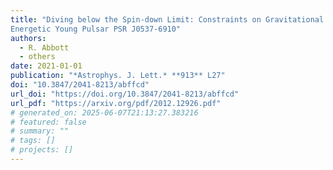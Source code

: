```yaml
---
title: "Diving below the Spin-down Limit: Constraints on Gravitational Waves from the
Energetic Young Pulsar PSR J0537-6910"
authors:
  - R. Abbott
  - others
date: 2021-01-01
publication: "*Astrophys. J. Lett.* **913** L27"
doi: "10.3847/2041-8213/abffcd"
url_doi: "https://doi.org/10.3847/2041-8213/abffcd"
url_pdf: "https://arxiv.org/pdf/2012.12926.pdf"
# generated_on: 2025-06-07T21:13:27.383216
# featured: false
# summary: ""
# tags: []
# projects: []
---
```

